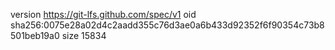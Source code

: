 version https://git-lfs.github.com/spec/v1
oid sha256:0075e28a02d4c2aadd355c76d3ae0a6b433d92352f6f90354c73b8501beb19a0
size 15834

